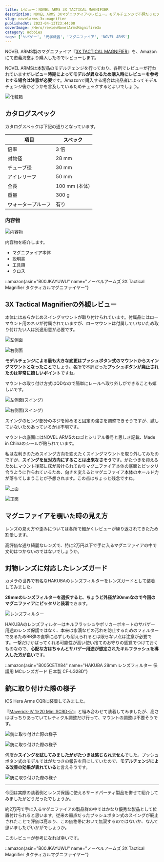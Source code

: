 ```yaml
---
title: レビュー：NOVEL ARMS 3X TACTICAL MAGNIFIER
description: NOVEL ARMS 3Xマグニファイアのレビュー。モデルチェンジで不評だったプッシュボタンが廃止され、スイングマウントに改良。レンズ保護用フィルターの装着例と実際の使用感を解説。
slug: novelarms-3x-magnifier
publishedAt: 2023-04-13T23:44:00
coverImage: /Hero/reviewNovelArmsMagnifire3x
category: Hobbies
tags: ['サバゲー', '光学機器', 'マグニファイア', 'NOVEL ARMS']
---
```


NOVEL ARMS製のマグニファイア『[3X TACTICAL MAGNIFIER](https://amzn.to/3UB87UQ)』を、Amazonにて遊義海堂より購入したのでレビューします。

NOVEL ARMSは本製品のモデルチェンジを行っており、各所でレビューが行われていますが**レビュー時期によってモデルが異なるため購入時にレビューを参考とする場合は注意が必要**です。Amazonで購入する場合は出品者によってモデルチェンジ後かどうかを言及しているためチェックするとよいでしょう。

![化粧箱](/Review/dmnoddsmlrrcttktr2tu)

## カタログスペック

カタログスペックは下記の通りとなっています。

| 項目               | スペック      |
| ------------------ | ------------- |
| 倍率               | 3 倍          |
| 対物径             | 28 mm         |
| チューブ径         | 30 mm         |
| アイレリーフ       | 50 mm         |
| 全長               | 100 mm (本体) |
| 重量               | 300 g         |
| ウォータープルーフ | 有り          |

### 内容物

![内容物](/Review/h7luy0kseeyxibaekm9e)

内容物を紹介します。

- マグニファイア本体
- 説明書
- 工具類
- クロス

::amazon{asin="B00JKAYUWU" name="ノーベルアームズ 3X Tactical Magnifier タクティカルマグニファイヤー"}

## 3X Tactical Magnifierの外観レビュー

本体にはあらかじめスイングマウントが取り付けられています。付属品にはローマウント用のネジが付属されていますが、ローマウントは付属していないため取り付けたい人は別途用意が必要です。

![左側面](/Review/tvltrpvgzu30egkqv1xg)

![右側面](/Review/n3yhjjt86txp2xixdyrt)

**モデルチェンジによる最も大きな変更はプッシュボタン式のマウントからスイングマウントとなったこと**でしょう。各所で不評だった**プッシュボタンが廃止されたのは非常に嬉しいポイント**ですね。

マウントの取り付け方式はQDなので簡単にレールへ取り外しができることも嬉しいです。

![左側面(スイング)](/Review/ofmmr2yyhwtmszmqw2ln)

![右側面(スイング)](/Review/zzkj1hsspycyigfrc3y3)

スイングのヒンジ部分のネジを締めると固定の強さを調整できそうですが、試していないためあっているかは不明です。

マウントの底面にはNOVEL ARMSのロゴとシリアル番号と思しき記載、Made in Chinaのシールが貼られています。

私は左利きのためスイング方向を変えたくスイングマウントを取り外してみたのですが、**スイングを反対方向にすることは出来なさそう**です。がたつきを抑えるためにマウント後部に床が設けられておりマグニファイア本体の底面とピッタリ合うように作られているため、向きを変えるとマグニファイア本体のホールド力が落ちてしまうことが予想されます。この点はちょっと残念ですね。

![上面](/Review/eoktnu6igveupmtu8v94)

![正面](/Review/oztogpkemper4riaryfw)

## マグニファイアを覗いた時の見え方

レンズの見え方や歪みについては各所で細かくレビューが繰り返されてきたため割愛します。

高評価な通り綺麗なレンズで、特に2万円以下で手に入るマグニファイアの中で文句はつかないのではないでしょうか。

## 対物レンズに対応したレンズガード

カメラの世界で有名なHAKUBAのレンズフィルターをレンズガードとして装着してみました。

**28mmのレンズフィルターを選択すると、ちょうど外径が30mmなので今回のマグニファイアにピッタリと装着**できます。

![レンズフィルター](/Review/o4ie4mfeqhakqfzumr75)

HAKUBAのレンズフィルターはキルフラッシュやポリカーボネートのサバゲー用途のレンズ保護ではなく、本来は水滴などの汚れを防止するためのフィルターであるためBB弾の直撃に必ずしも耐えられるとは限らない点は注意が必要です。一撃だけかばってくれる可能性が高い使い捨てのお守りの感覚でつけておくものなので、**心配な方はちゃんとサバゲー用途が想定されたキルフラッシュを導入した方が良い**です。

::amazon{asin="B005CETX84" name="HAKUBA 28mm レンズフィルター 保護用 MCレンズガード 日本製 CF-LG28D"}

## 銃に取り付けた際の様子

ICS Hera Arms CQRに装着してみました。

『[Maverick-Ⅳ 1×20 Mini SCRD-51](https://amzn.to/3mqgwxF)』と組み合わせて装着してみましたが、高さはばっちりあっていてレティクル調整だけ行って、マウントの調整は不要そうです。

![銃に取り付けた際の様子](/Review/vgyvbv4watmzsrhj3znc)

![銃に取り付けた際の様子](/Review/e8bwzemftrfk5tx6bnzc)

何度か**スイングを試してみましたががたつきは感じられません**でした。プッシュボタン式のモデルではがたつきの報告を目にしていたので、**モデルチェンジによる改善の効果が表れている**と言えそうです。

![銃に取り付けた際の様子](/Review/mozj3wjte2akvlh0x9wt)

---

今回は実際の装着例とレンズ保護に使えるサードパーティ製品を併せて紹介してみましたがどうだったでしょうか。

約2万円で手に入るマグニファイアの製品群の中ではかなり優秀な製品として位置付けられると思います。従来の弱点だったプッシュボタン式のスイングが廃止されたことで評価は高まり、この価格帯において無双するのではないか、なんて思いましたがいかがでしょうか。

このレビューが参考になれば幸いです。

::amazon{asin="B00JKAYUWU" name="ノーベルアームズ 3X Tactical Magnifier タクティカルマグニファイヤー"}
